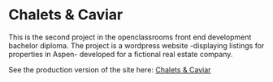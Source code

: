 # Chalets & Caviar

This is the second project in the openclassrooms front end development bachelor diploma. The project is a wordpress website -displaying listings for properties in Aspen- developed for a fictional real estate company.

See the production version of the site here: [Chalets & Caviar](http://kevinc.sgedu.site/)

